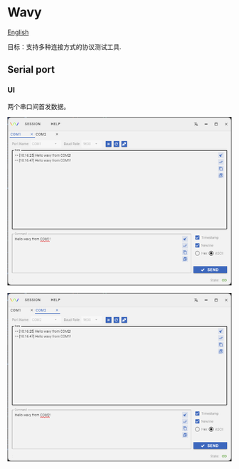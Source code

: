 # Wavy

[English](README.md)

目标：支持多种连接方式的协议测试工具.

## Serial port

### UI

两个串口间首发数据。

![COM1](docs/imgs/COM-1.png)

![COM2](docs/imgs/COM-2.png)
